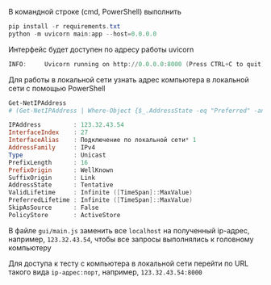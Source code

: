В командной строке (cmd, PowerShell) выполнить

```PowerShell
pip install -r requirements.txt
python -m uvicorn main:app --host=0.0.0.0
```

Интерфейс будет доступен по адресу работы uvicorn

```PowerShell
INFO:     Uvicorn running on http://0.0.0.0:8000 (Press CTRL+C to quit)  # здесь фиксируем порт — это число после двоеточия
```

Для работы в локальной сети узнать адрес компьютера в локальной сети с помощью PowerShell

```PowerShell
Get-NetIPAddress
# (Get-NetIPAddress | Where-Object {$_.AddressState -eq "Preferred" -and $_.ValidLifetime -lt "24:00:00"}).IPAddress # не тестировал

IPAddress         : 123.32.43.54
InterfaceIndex    : 27
InterfaceAlias    : Подключение по локальной сети* 1
AddressFamily     : IPv4
Type              : Unicast
PrefixLength      : 16
PrefixOrigin      : WellKnown
SuffixOrigin      : Link
AddressState      : Tentative
ValidLifetime     : Infinite ([TimeSpan]::MaxValue)
PreferredLifetime : Infinite ([TimeSpan]::MaxValue)
SkipAsSource      : False
PolicyStore       : ActiveStore
```

В файле `gui/main.js` заменить все `localhost` на полученный ip-адрес, например, `123.32.43.54`, чтобы все запросы выполнялись к головному компьютеру

Для доступа к тесту с компьютера в локальной сети перейти по URL такого вида `ip-адрес:порт`, например, `123.32.43.54:8000`